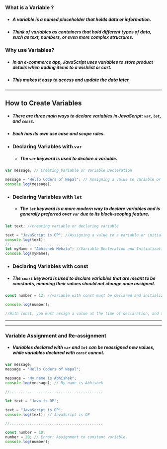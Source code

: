 ### What is a Variable ?

- ##### A variable is a named placeholder that holds data or information.
- ##### Think of variables as containers that hold different types of data, such as text, numbers, or even more complex structures.

### Why use Variables?

- ##### In an e-commerce app, JavaScript uses variables to store product details when adding items to a wishlist or cart.
- ##### This makes it easy to access and update the data later.

---

## How to Create Variables

- ##### There are three main ways to declare variables in JavaScript: `var`, `let`, and `const`.
- ##### Each has its own use case and scope rules.

- ### Declaring Variables with `var`
  - ##### The `var` keyword is used to declare a variable.

```js
var message; // Creating Variable or Variable Decleration

message = "Hello Coders of Nepal"; // Assigning a value to variable or Variable Initialization
console.log(message);
```

- ### Declaring Variables with `let`
  - ##### The `let` keyword is a more modern way to declare variables and is generally preferred over `var` due to its block-scoping feature.

```js
let text; //creating variable or declaring variable

text = "JavaScript is OP"; //Assigning a value to a variable or initialization
console.log(text);
//............................
let myName = "Abhishek Mehata"; //Variable Decleration and Initialization
console.log(myName);
```

- ### Declaring Variables with const
- ##### The `const` keyword is used to declare variables that are meant to be constants, meaning their values should not change once assigned.

```js
const number = 12; //variable with const must be declared and initialized at once and not changed

console.log(number);

//With const, you must assign a value at the time of declaration, and this value cannot be changed later in your code.
```

---

---

### Variable Assignment and Re-assignment

- ##### Variables declared with `var` and `let` can be reassigned new values, while variables declared with `const` cannot.

```js
var message;
message = "Hello Coders of Nepal";

message = "My name is Abhishek";
console.log(message); // My name is Abhishek

//..........................................

let text = "Java is OP";

text = "JavaScript is OP";
console.log(text); // JavaScript is OP

//..........................................

const number = 10;
number = 20; // Error: Assignment to constant variable.
console.log(number);
```
